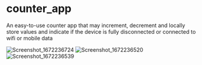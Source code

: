 # counter_app

An easy-to-use counter app that may increment, decrement and locally store values and indicate if the device is fully disconnected or connected to wifi or mobile data

![Screenshot_1672236724](https://user-images.githubusercontent.com/78250384/209825485-09a2d403-33da-4671-9c4a-329a6b24b9b1.png)
![Screenshot_1672236520](https://user-images.githubusercontent.com/78250384/209825489-5c77dfae-678d-4246-abf6-16e0073653f2.png)
![Screenshot_1672236539](https://user-images.githubusercontent.com/78250384/209825490-5b2219e6-a720-4f53-8d90-2579b7b42c53.png)
